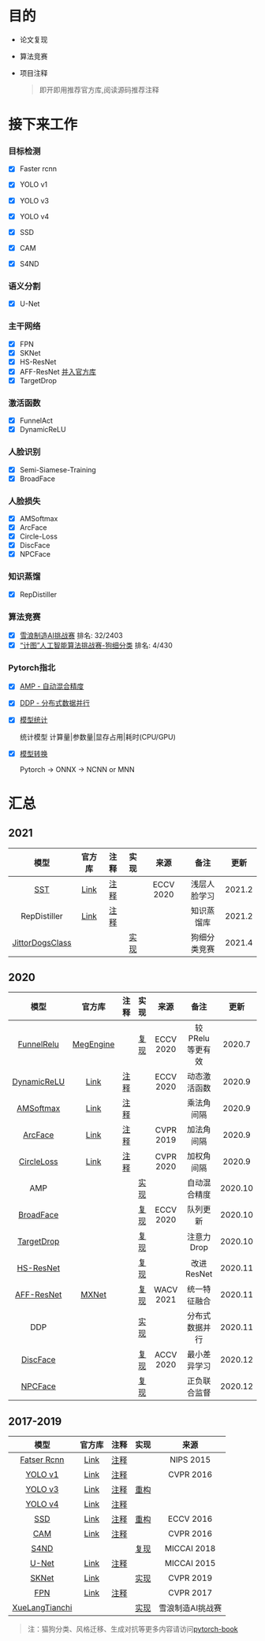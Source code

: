 

# 目的

- 论文复现

- 算法竞赛

- 项目注释 

  > 即开即用推荐官方库,阅读源码推荐注释

# 接下来工作

### 目标检测
- [x] Faster rcnn
- [x] YOLO v1
- [x] YOLO v3
- [x] YOLO v4
- [x] SSD
- [x] CAM
- [x] S4ND


### 语义分割
- [x] U-Net

### 主干网络

- [x] FPN
- [x] SKNet
- [x] HS-ResNet
- [x] AFF-ResNet [并入官方库](https://github.com/YimianDai/open-aff/blob/master/aff_pytorch/README_CN.md)
- [x] TargetDrop

### 激活函数

- [x] FunnelAct
- [x] DynamicReLU

### 人脸识别

- [x] Semi-Siamese-Training
- [x] BroadFace

### 人脸损失

- [x] AMSoftmax
- [x] ArcFace
- [x] Circle-Loss
- [x] DiscFace
- [x] NPCFace

### 知识蒸馏

- [x] RepDistiller

### 算法竞赛

- [x] [雪浪制造AI挑战赛](https://github.com/bobo0810/XueLangTianchi)    排名: 32/2403
- [x] [“计图”人工智能算法挑战赛-狗细分类](https://github.com/bobo0810/JittorDogsClass)   排名: 4/430

### Pytorch指北

- [x] [AMP - 自动混合精度](https://github.com/bobo0810/PytorchNetHub/tree/master/AMP)

- [x] [DDP - 分布式数据并行](https://github.com/bobo0810/PytorchNetHub/tree/master/DDP)

- [x] [模型统计](https://github.com/bobo0810/PytorchGuide)

  统计模型 计算量|参数量|显存占用|耗时(CPU/GPU)

- [x] [模型转换](https://github.com/bobo0810/PytorchGuide)

  Pytorch -> ONNX -> NCNN or MNN



# 汇总

## 2021

|                             模型                             |                         官方库                         |                           注释                            |                        实现                         |   来源    |     备注     |  更新  |
| :----------------------------------------------------------: | :----------------------------------------------------: | :-------------------------------------------------------: | :-------------------------------------------------: | :-------: | :----------: | :----: |
|           [SST](https://arxiv.org/abs/2007.08398)            | [Link](https://github.com/dituu/Semi-Siamese-Training) | [注释](https://github.com/bobo0810/Semi-Siamese-Training) |                                                     | ECCV 2020 | 浅层人脸学习 | 2021.2 |
|                         RepDistiller                         |   [Link](https://github.com/HobbitLong/RepDistiller)   |     [注释](https://github.com/bobo0810/RepDistiller)      |                                                     |           |  知识蒸馏库  | 2021.2 |
| [JittorDogsClass](https://www.educoder.net/competitions/index/Jittor-2) |                                                        |                                                           | [实现](https://github.com/bobo0810/JittorDogsClass) |           | 狗细分类竞赛 | 2021.4 |



## 2020
|模型|官方库|注释|实现|来源|备注|更新|
|:---:|:----:|:---:|:------:|:------:|:------:|:------:|
|[FunnelRelu](https://arxiv.org/pdf/2007.11824.pdf)|[MegEngine](https://github.com/megvii-model/FunnelAct) ||[复现](https://github.com/bobo0810/FunnelAct_Pytorch)|ECCV 2020|较PRelu等更有效|2020.7|
|[DynamicReLU](https://arxiv.org/abs/2003.10027)|[Link](https://github.com/Islanna/DynamicReLU)|[注释](https://github.com/bobo0810/DynamicReLU)||ECCV 2020|动态激活函数|2020.9|
|[AMSoftmax](https://arxiv.org/pdf/1801.05599.pdf)|[Link](https://github.com/cavalleria/cavaface.pytorch)|[注释](https://github.com/bobo0810/FaceVerLoss)|||乘法角间隔|2020.9|
|[ArcFace](https://arxiv.org/abs/1801.07698)|[Link](https://github.com/cavalleria/cavaface.pytorch)|[注释](https://github.com/bobo0810/FaceVerLoss)||CVPR 2019|加法角间隔|2020.9|
|[CircleLoss](https://arxiv.org/abs/2002.10857)|[Link](https://github.com/xialuxi/CircleLoss_Face)|[注释](https://github.com/bobo0810/FaceVerLoss)||CVPR 2020|加权角间隔|2020.9|
|AMP|||[实现](https://github.com/bobo0810/PytorchNetHub/tree/master/AMP)||自动混合精度|2020.10|
|[BroadFace](https://arxiv.org/abs/2008.06674)|||[复现](https://github.com/bobo0810/BroadFace)|ECCV 2020|队列更新|2020.10|
|[TargetDrop](https://arxiv.org/abs/2010.10716)|||[复现](https://github.com/bobo0810/TargetDrop)||注意力Drop|2020.10|
|[HS-ResNet](https://arxiv.org/abs/2010.07621)|||[复现](https://github.com/bobo0810/HS-ResNet)||改进ResNet|2020.11|
|[AFF-ResNet](https://arxiv.org/abs/2009.14082)|[MXNet](https://github.com/YimianDai/open-aff)||[复现](https://github.com/YimianDai/open-aff/blob/master/aff_pytorch/README_CN.md)|WACV 2021|统一特征融合|2020.11|
|DDP|||[实现](https://github.com/bobo0810/PytorchNetHub/tree/master/DDP)||分布式数据并行|2020.11|
|[DiscFace](https://openaccess.thecvf.com/content/ACCV2020/html/Kim_DiscFace_Minimum_Discrepancy_Learning_for_Deep_Face_Recognition_ACCV_2020_paper.html)|||[复现](https://github.com/bobo0810/FaceVerLoss)|ACCV 2020|最小差异学习|2020.12|
|[NPCFace](https://arxiv.org/abs/2007.10172)|||[复现](https://github.com/bobo0810/FaceVerLoss)||正负联合监督|2020.12|



## 2017-2019
|模型|官方库|注释|实现|来源|
|:---:|:----:|:---:|:------:|:------:|
|[Fatser Rcnn](https://arxiv.org/abs/1506.01497) |[Link](https://zhuanlan.zhihu.com/p/32404424)|[注释](https://github.com/bobo0810/PytorchNetHub/tree/master/FasterRcnn_pytorch)||NIPS 2015|
|[YOLO v1](https://arxiv.org/abs/1506.02640) |[Link](https://github.com/xiongzihua/pytorch-YOLO-v1)|[注释](https://github.com/bobo0810/PytorchNetHub/tree/master/Yolov1_pytorch)||CVPR 2016|
|[YOLO v3](https://pjreddie.com/media/files/papers/YOLOv3.pdf) |[Link](https://github.com/eriklindernoren/PyTorch-YOLOv3)|[注释](https://github.com/bobo0810/PyTorch-YOLOv3-master)|[重构](https://github.com/bobo0810/PytorchNetHub/tree/master/Yolov3_pytorch)||
|[YOLO v4](https://arxiv.org/pdf/2004.10934.pdf) |[Link](https://github.com/Tianxiaomo/pytorch-YOLOv4)|[注释](https://github.com/bobo0810/YOLOv4_Pytorch)|||
|[SSD](https://arxiv.org/abs/1512.02325)|[Link](https://github.com/amdegroot/ssd.pytorch)|[注释](https://github.com/bobo0810/pytorchSSD)|[重构](https://github.com/bobo0810/PytorchNetHub/tree/master/SSD_pytorch)|ECCV 2016|
|[CAM](https://arxiv.org/pdf/1512.04150.pdf) |[Link](https://github.com/jacobgil/keras-cam)|[注释](https://github.com/bobo0810/PytorchNetHub/tree/master/CAM_pytorch)||CVPR 2016|
|[S4ND](https://arxiv.org/pdf/1805.02279.pdf?fbclid=IwAR0B3dI8tjvWz-Mk9Xpyymfnk-SNs6k8tw2B8HU3dTTP-vFinQURHGZSCQs) |||[复现](https://github.com/bobo0810/S4ND_Pytorch)|MICCAI 2018|
|[U-Net](https://arxiv.org/abs/1505.04597)|[Link](https://github.com/milesial/Pytorch-UNet)|[注释](https://github.com/bobo0810/PytorchNetHub/tree/master/UNet_pytorch) ||MICCAI 2015|
|[SKNet](https://arxiv.org/pdf/1903.06586.pdf)|[Link](https://github.com/implus/SKNet)||[实现](https://github.com/bobo0810/SKNet_Pytorch)|CVPR 2019|
|[FPN](https://arxiv.org/abs/1612.03144)|[Link](https://github.com/kuangliu/pytorch-fpn)|[注释](https://github.com/bobo0810/PytorchNetHub/tree/master/FPN_pytorch)||CVPR 2017|
|[XueLangTianchi](https://tianchi.aliyun.com/competition/entrance/231666/introduction)|||[实现](https://github.com/bobo0810/XueLangTianchi)|雪浪制造AI挑战赛|


> 注：猫狗分类、风格迁移、生成对抗等更多内容请访问[pytorch-book](https://github.com/chenyuntc/pytorch-book)

